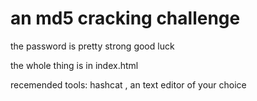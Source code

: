 # an md5 cracking challenge

the password is pretty strong good luck

the whole thing is in index.html 

recemended tools: hashcat , an text editor of your choice
